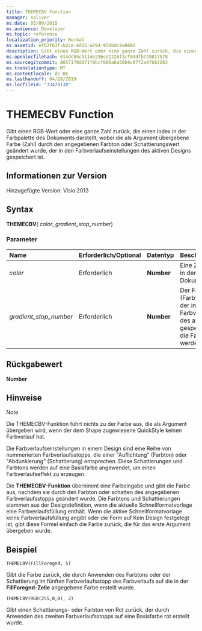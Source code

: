 ```yaml
---
title: THEMECBV Function
manager: soliver
ms.date: 03/09/2015
ms.audience: Developer
ms.topic: reference
localization_priority: Normal
ms.assetid: ef62f63f-b2ce-4d12-a294-93dbdc9a869d
description: Gibt einen RGB-Wert oder eine ganze Zahl zurück, die einen Index in der Farbpalette des Dokuments darstellt, wobei die als Argument übergebene Farbe (Zahl) durch den angegebenen Farbton oder Schattierungswert geändert wurde, der in den Farbverlaufseinstellungen des aktiven Designs gespeichert ist.
ms.openlocfilehash: 014dc04c5114e296cd2226f3cf04dfb729817578
ms.sourcegitcommit: 8657170d071f9bcf680aba50b9c07f2a4fb82283
ms.translationtype: MT
ms.contentlocale: de-DE
ms.lasthandoff: 04/28/2019
ms.locfileid: "33429138"
---
```

# <a name="themecbv-function"></a>THEMECBV Function

Gibt einen RGB-Wert oder eine ganze Zahl zurück, die einen Index in der Farbpalette des Dokuments darstellt, wobei die als Argument übergebene Farbe (Zahl) durch den angegebenen Farbton oder Schattierungswert geändert wurde, der in den Farbverlaufseinstellungen des aktiven Designs gespeichert ist. 
  
## <a name="version-information"></a>Informationen zur Version

Hinzugefügte Version: Visio 2013
 
  
## <a name="syntax"></a>Syntax

 **THEMECBV**( _color_,  _gradient_stop_number_)
  
### <a name="parameters"></a>Parameter

|**Name**|**Erforderlich/Optional**|**Datentyp**|**Beschreibung**|
|:-----|:-----|:-----|:-----|
| _color_ <br/> |Erforderlich  <br/> |**Number** <br/> |Eine Zahl, die einen Index in der Farbpalette des Dokuments darstellt.  <br/> |
| _gradient_stop_number_ <br/> |Erforderlich  <br/> |**Number** <br/> |Der Farbverlaufsstopp (Farbton oder Schatten), der in den Farbverlaufseinstellungen des aktiven Designs gespeichert ist, das auf die Farbe angewendet werden soll.  <br/> |
   
## <a name="return-value"></a>Rückgabewert

 **Number**
  
## <a name="remarks"></a>Hinweise

> [!NOTE]
> Die THEMECBV-Funktion führt nichts zu der Farbe aus, die als Argument übergeben wird, wenn der dem Shape zugewiesene QuickStyle keinen Farbverlauf hat. 
  
Die Farbverlaufseinstellungen in einem Design sind eine Reihe von nummerierten Farbverlaufsstopps, die einer "Auflichtung" (Farbton) oder "Abdunklerung" (Schattierung) entsprechen. Diese Schattierungen und Farbtons werden auf eine Basisfarbe angewendet, um einen Farbverlaufseffekt zu erzeugen.
  
Die **THEMECBV-Funktion** übernimmt eine Farbeingabe und gibt die Farbe aus, nachdem sie durch den Farbton oder schatten des angegebenen Farbverlaufsstopps geändert wurde. Die Farbtons und Schattierungen stammen aus der Designdefinition, wenn die aktuelle Schnellformatvorlage eine Farbverlaufsfüllung enthält. Wenn die aktive Schnellformatvorlage keine Farbverlaufsfüllung angibt oder die Form auf Kein Design festgelegt ist, gibt diese Formel einfach die Farbe zurück, die für das erste Argument übergeben wurde. 
  
## <a name="example"></a>Beispiel

 `THEMECBV(FillForegnd, 5)`
  
Gibt die Farbe zurück, die durch Anwenden des Farbtons oder der Schattierung im fünften Farbverlaufsstopp des Farbverlaufs auf die in der **FillForegnd-Zelle** angegebene Farbe erstellt wurde. 
  
 `THEMECBV(RGB(255,0,0), 2)`
  
Gibt einen Schattierungs- oder Farbton von Rot zurück, der durch Anwenden des zweiten Farbverlaufsstopps auf eine Basisfarbe rot erstellt wurde.
  

